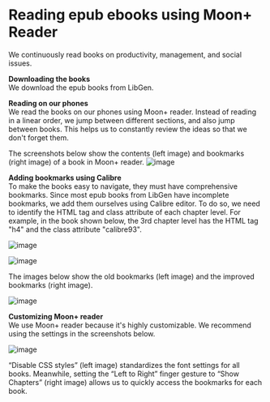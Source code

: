 # Reading epub ebooks using Moon+ Reader

We continuously read books on productivity, management, and social issues.    

**Downloading the books**   
We download the epub books from LibGen.  

**Reading on our phones**   
We read the books on our phones using Moon+ reader. Instead of reading in a linear order, we jump between different sections, and also jump between books. This helps us to constantly review the ideas so that we don't forget them.  

The screenshots below show the contents (left image) and bookmarks (right image) of a book in Moon+ reader. 
![image](https://github.com/maximilian-ho/articles/assets/94465856/e0960644-5726-4822-9004-1de7f7832b18)

**Adding bookmarks using Calibre**  
To make the books easy to navigate, they must have comprehensive bookmarks. Since most epub books from LibGen have incomplete bookmarks, we add them ourselves using Calibre editor. To do so, we need to identify the HTML tag and class attribute of each chapter level. For example, in the book shown below, the 3rd chapter level has the HTML tag "h4" and the class attribute "calibre93". 

![image](https://github.com/maximilian-ho/articles/assets/94465856/f0c83fa8-3abb-4dd9-afbb-6d1c3ba7abd5)

![image](https://github.com/maximilian-ho/articles/assets/94465856/fee9550c-5384-4de6-ba5b-ef524cd82534)

The images below show the old bookmarks (left image) and the improved bookmarks (right image). 

![image](https://github.com/maximilian-ho/articles/assets/94465856/d64fa45e-fc01-460a-8c0b-6bcf49c67fb6)


**Customizing Moon+ reader**  
We use Moon+ reader because it's highly customizable. We recommend using the settings in the screenshots below.

![image](https://github.com/maximilian-ho/articles/assets/94465856/23427005-ccfd-4632-9cfb-eb38fb1cec4b)

“Disable CSS styles” (left image) standardizes the font settings for all books. Meanwhile, setting the “Left to Right” finger gesture to “Show Chapters” (right image) allows us to quickly access the bookmarks for each book.  


